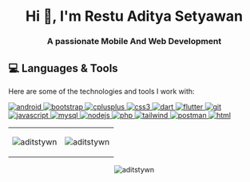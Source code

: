 <h1 align="center">Hi 👋, I'm Restu Aditya Setyawan</h1>
<h3 align="center">A passionate Mobile And Web Development</h3>


## 💻 Languages & Tools
Here are some of the technologies and tools I work with:

<p align="left">
    <a href="https://developer.android.com" target="_blank" rel="noreferrer">
        <img src="https://img.shields.io/badge/-Android-3DDC84?style=flat-square&logo=android&logoColor=white" alt="android"/>
    </a>
    <a href="https://getbootstrap.com" target="_blank" rel="noreferrer">
        <img src="https://img.shields.io/badge/-Bootstrap-563D7C?style=flat-square&logo=bootstrap&logoColor=white" alt="bootstrap"/>
    </a>
    <a href="https://www.w3schools.com/cpp/" target="_blank" rel="noreferrer">
        <img src="https://img.shields.io/badge/-C%2B%2B-00599C?style=flat-square&logo=cplusplus&logoColor=white" alt="cplusplus"/>
    </a>
    <a href="https://www.w3schools.com/css/" target="_blank" rel="noreferrer">
        <img src="https://img.shields.io/badge/-CSS3-1572B6?style=flat-square&logo=css3" alt="css3"/>
    </a>
    <a href="https://dart.dev" target="_blank" rel="noreferrer">
        <img src="https://img.shields.io/badge/-Dart-0175C2?style=flat-square&logo=dart&logoColor=white" alt="dart"/>
    </a>
    <a href="https://flutter.dev" target="_blank" rel="noreferrer">
        <img src="https://img.shields.io/badge/-Flutter-02569B?style=flat-square&logo=flutter&logoColor=white" alt="flutter"/>
    </a>
    <a href="https://git-scm.com/" target="_blank" rel="noreferrer">
        <img src="https://img.shields.io/badge/-Git-F05032?style=flat-square&logo=git&logoColor=white" alt="git"/>
    </a>
    <a href="https://developer.mozilla.org/en-US/docs/Web/JavaScript" target="_blank" rel="noreferrer">
        <img src="https://img.shields.io/badge/-JavaScript-F7DF1E?style=flat-square&logo=javascript&logoColor=black" alt="javascript"/>
    </a>
    <a href="https://www.mysql.com/" target="_blank" rel="noreferrer">
        <img src="https://img.shields.io/badge/-MySQL-4479A1?style=flat-square&logo=mysql&logoColor=white" alt="mysql"/>
    </a>
    <a href="https://nodejs.org" target="_blank" rel="noreferrer">
        <img src="https://img.shields.io/badge/-Node.js-339933?style=flat-square&logo=node.js&logoColor=white" alt="nodejs"/>
    </a>
    <a href="https://www.php.net" target="_blank" rel="noreferrer">
        <img src="https://img.shields.io/badge/-PHP-777BB4?style=flat-square&logo=php&logoColor=white" alt="php"/>
    </a>
    <a href="https://tailwindcss.com/" target="_blank" rel="noreferrer">
        <img src="https://img.shields.io/badge/-Tailwind%20CSS-06B6D4?style=flat-square&logo=tailwindcss&logoColor=white" alt="tailwind"/>
    </a>
    <a href="https://www.postman.com/" target="_blank" rel="noreferrer">
        <img src="https://img.shields.io/badge/-Postman-FF6C37?style=flat-square&logo=postman&logoColor=white" alt="postman"/>
    </a>
    <a href="https://www.w3schools.com/html/" target="_blank" rel="noreferrer">
        <img src="https://img.shields.io/badge/-HTML-E34F26?style=flat-square&logo=html5&logoColor=white" alt="html"/>
    </a>
</p>


<table border="0">
  <tr>
    <td> 
      <p align="center">
        <img src="https://github-readme-stats.vercel.app/api?username=aditstywn&show_icons=true&locale=en" alt="aditstywn" />
      </p>
    </td>
    <td> 
      <p align="center">
        <img src="https://github-readme-streak-stats.herokuapp.com/?user=aditstywn&" alt="aditstywn" />
      </p>
    </td>
  </tr>
</table>





<p align="center"><img align="center" src="https://github-readme-stats.vercel.app/api/top-langs?username=aditstywn&show_icons=true&locale=en&layout=compact" alt="aditstywn" /></p>









